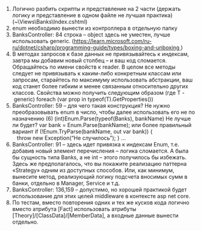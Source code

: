 1. Логично разбить скрипты и представление на 2 части (держать логику и представление в одном файле не лучшая практика) (~\Views\Banks\Index.cshtml)
2. enum необходимо вынести из контроллера в отдельную папку
3. BanksController: 84 строка – object здесь не уместен, лучше использовать generic. (https://learn.microsoft.com/ru-ru/dotnet/csharp/programming-guide/types/boxing-and-unboxing )
4. В методах запросов к базе данных не привязывайтесь к индексам, завтра мы добавим новый столбец – и ваш код сломается. Обращайтесь по имени свойств к reader. В целом все методы следует не привязывать к каким-либо конкретным классам или запросам, старайтесь по максимуму использовать абстракции, ваш код станет более гибким и менее связанным относительно других классов. Свойства можно получить следующим образом (где T - generic)
foreach (var prop in typeof(T).GetProperties())
5. BanksController: 59 – для чего такая конструкция? Не нужно преобразовывать enum в число, чтобы далее использовать его не по назначению (6)
(int)Enum.Parse(typeof(Banks), bankName)
Не лучше ли будет?
var bank = Enum.Parse<Banks>(bankName);
или более правильный вариант
if (!Enum.TryParse<Banks>(bankName, out var bank))
{
   throw new Exception(“Не случилось”);
}
...
 
6. BanksController: 91 – здесь идет привязка к индексам Enum, т.е. добавив новый элемент перечисления – логика сломается. А была бы сущность типа Banks, а не int – этого получилось бы избежать. Здесь же предполагалось, что вы покажите реализацию паттерна «Strategy» одним из доступных способов. Или, как минимум, вынесите метод, реализующий логику подсчета вносимых сумм в банки, отдельно в Manager, Service и т.д.
7. BanksController: 136,159 – допустимо, но хорошей практикой будет использование для этих целей middleware в контексте asp net core.
8. По тестам, вместо повторения одних и тех же кусков кода логично вместо атрибута [Fact] использовать атрибуты [Theory]/[ClassData]/[MemberData], а входные данные вынести отдельно.
